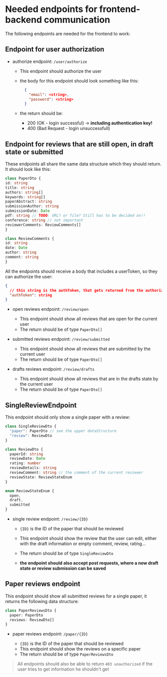 # Needed endpoints for frontend-backend communication

The following endpoints are needed for the frontend to work:

## Endpoint for user authorization

- authorize endpoint: `/user/authorize`

  - This endpoint should authorize the user
  - the body for this endpoint should look something like this:

    ```json
      {
        "email": <string>,
        "password": <string>
      }
    ```

  - the return should be:
    - 200 (OK - login successful) -> **including authentication key!**
    - 400 (Bad Request - login unsuccessfull)

## Endpoint for reviews that are still open, in draft state or submitted

These endpoints all share the same data structure which they should return. It should look like this:

  ```typescript
class PaperDto {
  id: string
  title: string
  authors: string[]
  keywords: string[]
  paperAbstract: string
  submissionAuthor: string
  submissionDate: Date
  pdf: string // TODO: URL? or file? Still has to be decided on!!
  conference: string // not important
  reviewerComments: ReviewComments[]
}

class ReviewComments {
  id: string
  date: Date
  author: string
  comment: string
}
  ```

All the endpoints should receive a body that includes a userToken, so they can authorize the user:

```json
{
  // this string is the authToken, that gets returned from the authorizationEndpoint 
  "authToken": string
}
```

- open reviews endpoint: `/review/open`

  - This endpoint should show all reviews that are open for the current user
  - The return should be of type `PaperDto[]`

- submitted reviews endpoint: `/review/submitted`

  - This endpoint should show all reviews that are submitted by the current user
  - The return should be of type `PaperDto[]`

- drafts reviews endpoint: `/review/drafts`

  - This endpoint should show all reviews that are in the drafts state by the current user
  - The return should be of type `PaperDto[]`

## SingleReviewEndpoint

This endpoint should only show a single paper with a review:

```typescript
class SingleReviewDto {
  "paper": PaperDto // see the upper dataStructure
  "review": ReviewDto
}

class ReviewDto {
  paperId: string
  reviewDate: Date
  rating: number
  reviewDetails: string
  reviewComment: string // the comment of the current reviewer
  reviewState: ReviewStateEnum
}

enum ReviewStateEnum {
  open,
  draft,
  submitted
}
```

- single review endpoint: `/review/{ID}`

  - `{ID}` is the ID of the paper that should be reviewed
  - This endpoint should show the review that the user can edit,
    either with the draft information or empty comment, review, rating...
  - The return should be of type `SingleReviewDto`

  - __the endpoint should also accept post requests, where a new draft state or review submission can be saved__

## Paper reviews endpoint

This endpoint should show all submitted reviews for a single paper, it returns the following data structure:

```typescript
class PaperReviewsDto {
  paper: PaperDto
  reviews: ReviewDto[]
}
```

- paper reviews endpoint: `/paper/{ID}`

  - `{ID}` is the ID of the paper that should be reviewed
  - This endpoint should show the reviews on a specific paper
  - The return should be of type `PaperReviewsDto`

> All endpoints should also be able to return `403 unauthorized`
> if the user tries to get information he shouldn't get
